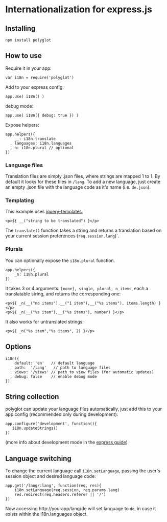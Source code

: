 Internationalization for express.js
====================================

## Installing

    npm install polyglot

## How to use

Require it in your app:

    var i18n = require('polyglot')

Add to your express config:

    app.use( i18n() )

debug mode:

	app.use( i18n({ debug: true }) )
	
Expose helpers:

    app.helpers({
        __: i18n.translate
      , languages: i18n.languages
      , n: i18n.plural // optional
    })

### Language files

Translation files are simply .json files, where strings are mapped 1 to 1. By default it looks for these files in `/lang`. To add a new language, just create an empty .json file with the language code as it's name (i.e. `de.json`).

### Templating

This example uses [jquery-templates](http://github.com/kof/node-jqtpl), 

    <p>${ __("string to be translated") }</p>

The `translate()` function takes a string and returns a translation based on your current session preferences (`req.session.lang`)`.

### Plurals

You can optionally expose the `i18n.plural` function.

    app.helpers({
        _n: i18n.plural
    })
    
It takes 3 or 4 arguments: `[none], single, plural, n_items`, each a translatable string, and returns the corresponding one:

    <p>${ _n(__("no items"),__("1 item"),__("%s items"), items.length) }</p>
    <p>${ _n(__("%s item"),__("%s items"), number) }</p>

It also works for untranslated strings:

    <p>${ _n("%s item","%s items", 2) }</p>

## Options

    i18n({
        default: 'en'   // default language
      , path:  '/lang'   // path to language files
      , views: '/views' // path to view files (for automatic updates)
      , debug: false    // enable debug mode
    })

## String collection

polyglot can update your language files automatically, just add this to your app.config (recommended only during development):

    app.configure('development', function(){
       i18n.updateStrings()
    })

(more info about development mode in the [express guide](http://express.js.com/guide))

## Language switching

To change the current language call `i18n.setLanguage`, passing the user's session object and desired language code:

    app.get('/lang/:lang', function(req, res){
        i18n.setLanguage(req.session, req.params.lang)
        res.redirect(req.headers.referer || '/')
    })

Now accessing http://yourapp/lang/de will set language to `de`, in case it exists within the i18n.languages object.



